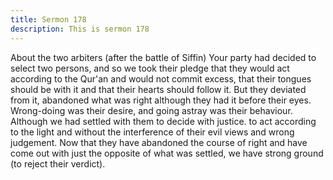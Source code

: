 ```yaml
---
title: Sermon 178
description: This is sermon 178
---
```


About the two arbiters (after the battle of Siffin)
Your party had decided to select two persons, and so we took their pledge that they would act
according to the Qur'an and would not commit excess, that their tongues should be with it and
that their hearts should follow it. But they deviated from it, abandoned what was right
although they had it before their eyes.
Wrong-doing was their desire, and going astray was their behaviour. Although we had settled
with them to decide with justice.
to act according to the light and without the interference of their evil views and wrong
judgement. Now that they have abandoned the course of right and have come out with just the
opposite of what was settled, we have strong ground (to reject their verdict).